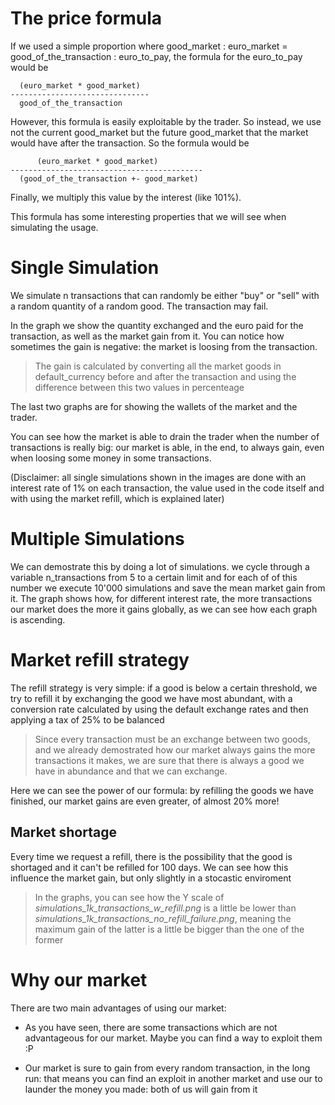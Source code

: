 # The price formula

If we used a simple proportion where good_market : euro_market = good_of_the_transaction : euro_to_pay, the formula for the euro_to_pay would be 
```
  (euro_market * good_market)
-------------------------------
  good_of_the_transaction
```

However, this formula is easily exploitable by the trader. So instead, we use not the current good_market but the future good_market that the market would have after the transaction. So the formula would be 
```
      (euro_market * good_market)
-------------------------------------------
  (good_of_the_transaction +- good_market)
```

Finally, we multiply this value by the interest (like 101%).

This formula has some interesting properties that we will see when simulating the usage.

# Single Simulation

We simulate n transactions that can randomly be either "buy" or "sell" with a random quantity of a random good. The transaction may fail.

In the graph we show the quantity exchanged and the euro paid for the transaction, as well as the market gain from it. You can notice how sometimes the gain is negative: the market is loosing from the transaction.

> The gain is calculated by converting all the market goods in default_currency before and after the transaction and using the difference between this two values in percenteage

The last two graphs are for showing the wallets of the market and the trader.

You can see how the market is able to drain the trader when the number of transactions is really big: our market is able, in the end, to always gain, even when loosing some money in some transactions.

(Disclaimer: all single simulations shown in the images are done with an interest rate of 1% on each transaction, the value used in the code itself and with using the market refill, which is explained later)

# Multiple Simulations

We can demostrate this by doing a lot of simulations. we cycle through a variable n_transactions from 5 to a certain limit and for each of of this number we execute 10'000 simulations and save the mean market gain from it. The graph shows how, for different interest rate, the more transactions our market does the more it gains globally, as we can see how each graph is ascending.

# Market refill strategy

The refill strategy is very simple: if a good is below a certain threshold, we try to refill it by exchanging the good we have most abundant, with a conversion rate calculated by using the default exchange rates and then applying a tax of 25% to be balanced

> Since every transaction must be an exchange between two goods, and we already demostrated how our market always gains the more transactions it makes, we are sure that there is always a good we have in abundance and that we can exchange.

Here we can see the power of our formula: by refilling the goods we have finished, our market gains are even greater, of almost 20% more!

## Market shortage

Every time we request a refill, there is the possibility that the good is shortaged and it can't be refilled for 100 days. We can see how this influence the market gain, but only slightly in a stocastic enviroment

> In the graphs, you can see how the Y scale of _simulations\_1k\_transactions\_w\_refill.png_ is a little be lower than _simulations\_1k\_transactions\_no\_refill\_failure.png_, meaning the maximum gain of the latter is a little be bigger than the one of the former

# Why our market

There are two main advantages of using our market:

- As you have seen, there are some transactions which are not advantageous for our market. Maybe you can find a way to exploit them :P

- Our market is sure to gain from every random transaction, in the long run: that means you can find an exploit in another market and use our to launder the money you made: both of us will gain from it